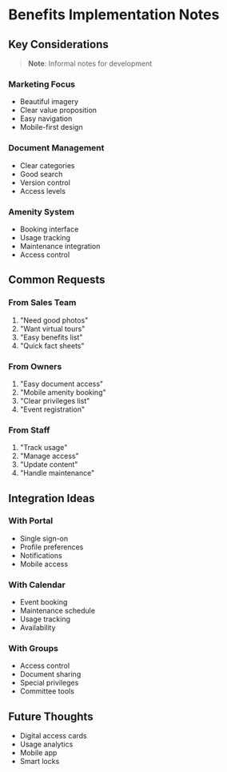 # Benefits Implementation Notes

## Key Considerations
> **Note**: Informal notes for development

### Marketing Focus
- Beautiful imagery
- Clear value proposition
- Easy navigation
- Mobile-first design

### Document Management
- Clear categories
- Good search
- Version control
- Access levels

### Amenity System
- Booking interface
- Usage tracking
- Maintenance integration
- Access control

## Common Requests

### From Sales Team
1. "Need good photos"
2. "Want virtual tours"
3. "Easy benefits list"
4. "Quick fact sheets"

### From Owners
1. "Easy document access"
2. "Mobile amenity booking"
3. "Clear privileges list"
4. "Event registration"

### From Staff
1. "Track usage"
2. "Manage access"
3. "Update content"
4. "Handle maintenance"

## Integration Ideas

### With Portal
- Single sign-on
- Profile preferences
- Notifications
- Mobile access

### With Calendar
- Event booking
- Maintenance schedule
- Usage tracking
- Availability

### With Groups
- Access control
- Document sharing
- Special privileges
- Committee tools

## Future Thoughts
- Digital access cards
- Usage analytics
- Mobile app
- Smart locks
